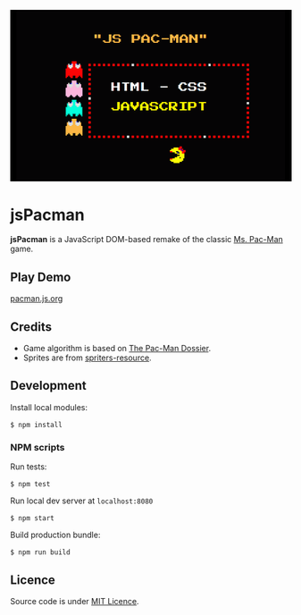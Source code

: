 ![Artwork](./src/img/stuff/art.png)

jsPacman
========

**jsPacman** is a JavaScript DOM-based remake of the classic [Ms. Pac-Man](https://en.wikipedia.org/wiki/Ms._Pac-Man) game.

Play Demo
-----------
[pacman.js.org](https://pacman.js.org/)

Credits
-----------
* Game algorithm is based on [The Pac-Man Dossier](https://pacman.holenet.info/).
* Sprites are from [spriters-resource](http://www.spriters-resource.com/game_boy_advance/namcomuseum/sheet/22732).

Development
-----------
Install local modules:
```
$ npm install
```
### NPM scripts ###
Run tests:
```
$ npm test
```
Run local dev server at `localhost:8080`
```
$ npm start
```
Build production bundle:
```
$ npm run build
```

Licence
-----------
Source code is under [MIT Licence](http://opensource.org/licenses/mit-license.php).
